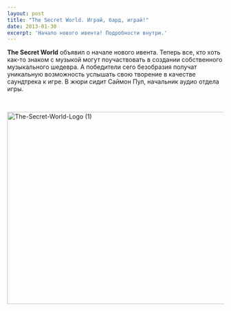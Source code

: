 ```yaml
---
layout: post
title: "The Secret World. Играй, бард, играй!"
date: 2013-01-30
excerpt: 'Начало нового ивента! Подробности внутри.'
---
```


<strong>The Secret World</strong> объявил о начале нового ивента. Теперь все, кто хоть как-то знаком с музыкой могут поучаствовать в создании собственного музыкального шедевра. А победители сего безобразия получат уникальную возможность услышать свою творение в качестве саундтрека к игре. В жюри сидит Саймон Пул, начальник аудио отдела игры.

&nbsp;

<a href="http://gamersoul.ru/the-secret-world-%d0%b8%d0%b3%d1%80%d0%b0%d0%b9-%d0%b1%d0%b0%d1%80%d0%b4-%d0%b8%d0%b3%d1%80%d0%b0%d0%b9/the-secret-world-logo-1/" rel="attachment wp-att-1065"><img class="size-full wp-image-1065 aligncenter" alt="The-Secret-World-Logo (1)" src="http://gamersoul.ru/wp-content/uploads/2013/01/The-Secret-World-Logo-1.jpg" width="576" height="446" /></a>